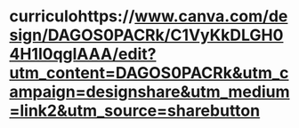 # curriculohttps://www.canva.com/design/DAGOS0PACRk/C1VyKkDLGH04H1l0qglAAA/edit?utm_content=DAGOS0PACRk&utm_campaign=designshare&utm_medium=link2&utm_source=sharebutton
